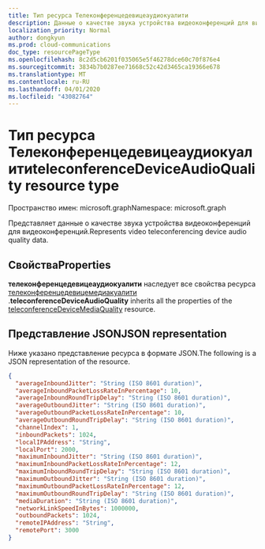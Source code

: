 ```yaml
---
title: Тип ресурса Телеконференцедевицеаудиокуалити
description: Данные о качестве звука устройства видеоконференций для видеоконференций.
localization_priority: Normal
author: dongkyun
ms.prod: cloud-communications
doc_type: resourcePageType
ms.openlocfilehash: 8c2d5cb6201f035065e5f46278dce60c70f876e4
ms.sourcegitcommit: 3834b7b0287ee71668c52c42d3465ca19366e678
ms.translationtype: MT
ms.contentlocale: ru-RU
ms.lasthandoff: 04/01/2020
ms.locfileid: "43082764"
---
```

# <a name="teleconferencedeviceaudioquality-resource-type"></a><span data-ttu-id="4f132-103">Тип ресурса Телеконференцедевицеаудиокуалити</span><span class="sxs-lookup"><span data-stu-id="4f132-103">teleconferenceDeviceAudioQuality resource type</span></span>

<span data-ttu-id="4f132-104">Пространство имен: microsoft.graph</span><span class="sxs-lookup"><span data-stu-id="4f132-104">Namespace: microsoft.graph</span></span>

<span data-ttu-id="4f132-105">Представляет данные о качестве звука устройства видеоконференций для видеоконференций.</span><span class="sxs-lookup"><span data-stu-id="4f132-105">Represents video teleconferencing device audio quality data.</span></span>

## <a name="properties"></a><span data-ttu-id="4f132-106">Свойства</span><span class="sxs-lookup"><span data-stu-id="4f132-106">Properties</span></span>

<span data-ttu-id="4f132-107">**телеконференцедевицеаудиокуалити** наследует все свойства ресурса [телеконференцедевицемедиакуалити](teleconferencedevicemediaquality.md) .</span><span class="sxs-lookup"><span data-stu-id="4f132-107">**teleconferenceDeviceAudioQuality** inherits all the properties of the [teleconferenceDeviceMediaQuality](teleconferencedevicemediaquality.md) resource.</span></span>

## <a name="json-representation"></a><span data-ttu-id="4f132-108">Представление JSON</span><span class="sxs-lookup"><span data-stu-id="4f132-108">JSON representation</span></span>

<span data-ttu-id="4f132-109">Ниже указано представление ресурса в формате JSON.</span><span class="sxs-lookup"><span data-stu-id="4f132-109">The following is a JSON representation of the resource.</span></span>

<!-- {
  "blockType": "resource",
  "optionalProperties": [

  ],
  "@odata.type": "microsoft.graph.teleconferenceDeviceAudioQuality",
  "baseType": "microsoft.graph.teleconferenceDeviceMediaQuality"
}-->

```json
{
  "averageInboundJitter": "String (ISO 8601 duration)",
  "averageInboundPacketLossRateInPercentage": 10,
  "averageInboundRoundTripDelay": "String (ISO 8601 duration)",
  "averageOutboundJitter": "String (ISO 8601 duration)",
  "averageOutboundPacketLossRateInPercentage": 10,
  "averageOutboundRoundTripDelay": "String (ISO 8601 duration)",
  "channelIndex": 1,
  "inboundPackets": 1024,
  "localIPAddress": "String",
  "localPort": 2000,
  "maximumInboundJitter": "String (ISO 8601 duration)",
  "maximumInboundPacketLossRateInPercentage": 12,
  "maximumInboundRoundTripDelay": "String (ISO 8601 duration)",
  "maximumOutboundJitter": "String (ISO 8601 duration)",
  "maximumOutboundPacketLossRateInPercentage": 12,
  "maximumOutboundRoundTripDelay": "String (ISO 8601 duration)",
  "mediaDuration": "String (ISO 8601 duration)",
  "networkLinkSpeedInBytes": 1000000,
  "outboundPackets": 1024,
  "remoteIPAddress": "String",
  "remotePort": 3000
}
```

<!-- uuid: 16cd6b66-4b1a-43a1-adaf-3a886856ed98
2019-02-04 14:57:30 UTC -->
<!-- {
  "type": "#page.annotation",
  "description": "teleconferenceDeviceAudioQuality resource",
  "keywords": "",
  "section": "documentation",
  "tocPath": ""
}-->
